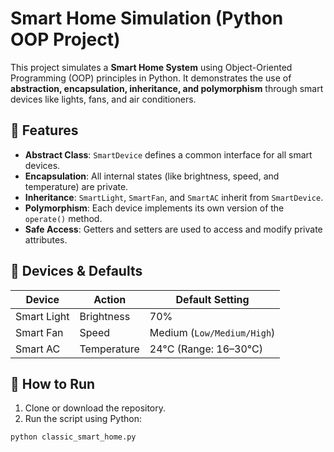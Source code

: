 # Smart Home Simulation (Python OOP Project)

This project simulates a **Smart Home System** using Object-Oriented Programming (OOP) principles in Python. It demonstrates the use of **abstraction, encapsulation, inheritance, and polymorphism** through smart devices like lights, fans, and air conditioners.

## 📌 Features

- **Abstract Class**: `SmartDevice` defines a common interface for all smart devices.
- **Encapsulation**: All internal states (like brightness, speed, and temperature) are private.
- **Inheritance**: `SmartLight`, `SmartFan`, and `SmartAC` inherit from `SmartDevice`.
- **Polymorphism**: Each device implements its own version of the `operate()` method.
- **Safe Access**: Getters and setters are used to access and modify private attributes.

## 🔧 Devices & Defaults

| Device      | Action          | Default Setting        |
|-------------|------------------|-------------------------|
| Smart Light | Brightness       | 70%                     |
| Smart Fan   | Speed            | Medium (`Low/Medium/High`) |
| Smart AC    | Temperature      | 24°C (Range: 16–30°C)   |

## 🚀 How to Run

1. Clone or download the repository.
2. Run the script using Python:

```bash
python classic_smart_home.py
